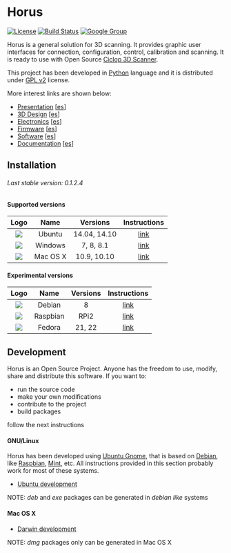 # Horus

[![License](http://img.shields.io/:license-gpl-blue.svg?style=flat)](http://opensource.org/licenses/GPL-2.0) [![Build Status](https://travis-ci.org/bq/horus.svg)](https://travis-ci.org/bq/horus) [![Google Group](https://img.shields.io/badge/-Google%20Group-lightgrey.svg)](https://groups.google.com/forum/?hl=en#!forum/ciclop-3d-scanner)

Horus is a general solution for 3D scanning. It provides graphic user interfaces for connection, configuration, control, calibration and scanning. It is ready to use with Open Source [Ciclop 3D Scanner](https://github.com/bq/ciclop).

This project has been developed in [Python](https://www.python.org/) language and it is distributed under [GPL v2](https://www.gnu.org/licenses/gpl-2.0.html) license.

More interest links are shown below:

* [Presentation](http://diwo.bq.com/en/presentacion-ciclop-horus/) [[es](http://diwo.bq.com/presentacion-ciclop-horus/)]
* [3D Design](http://diwo.bq.com/en/ciclop-released/) [[es](http://diwo.bq.com/ciclop-released/)]
* [Electronics](http://diwo.bq.com/en/zum-scan-released/) [[es](http://diwo.bq.com/zum-scan-released/)]
* [Firmware](http://diwo.bq.com/en/horus-fw-released/) [[es](http://diwo.bq.com/horus-fw-released/)]
* [Software](http://diwo.bq.com/en/horus-released/) [[es](http://diwo.bq.com/horus-released/)]
* [Documentation](http://diwo.bq.com/en/documentation-ciclop-and-horus/) [[es](http://diwo.bq.com/documentation-ciclop-and-horus/)]


## Installation

###### Last stable version: 0.1.2.4

#### Supported versions

| Logo              | Name     | Versions     | Instructions                        |
|:-----------------:|:--------:|:------------:|:-----------------------------------:|
| ![][ubuntu-logo]  | Ubuntu   | 14.04, 14.10 | [link](doc/installation/ubuntu.md)  |
| ![][windows-logo] | Windows  | 7, 8, 8.1    | [link](doc/installation/windows.md) |
| ![][macosx-logo]  | Mac OS X | 10.9, 10.10  | [link](doc/installation/macosx.md)  |

#### Experimental versions

| Logo               | Name      | Versions | Instructions                         |
|:------------------:|:---------:|:--------:|:------------------------------------:|
| ![][debian-logo]   | Debian    | 8        | [link](doc/installation/debian.md)   |
| ![][raspbian-logo] | Raspbian  | RPi2     | [link](doc/installation/raspbian.md) |
| ![][fedora-logo]   | Fedora    | 21, 22   | [link](doc/installation/fedora.md)   |


## Development

Horus is an Open Source Project. Anyone has the freedom to use, modify, share and distribute this software. If you want to:
* run the source code
* make your own modifications
* contribute to the project
* build packages

follow the next instructions

#### GNU/Linux

Horus has been developed using [Ubuntu Gnome](http://ubuntugnome.org/), that is based on [Debian](https://www.debian.org/), like [Raspbian](https://www.raspbian.org/), [Mint](http://linuxmint.com/), etc. All instructions provided in this section probably work for most of these systems.

* [Ubuntu development](doc/development/ubuntu.md)

NOTE: *deb* and *exe* packages can be generated in *debian like* systems

#### Mac OS X

* [Darwin development](doc/development/darwin.md)

NOTE: *dmg* packages only can be generated in Mac OS X


[ubuntu-logo]: doc/images/ubuntu.png
[windows-logo]: doc/images/windows.png
[macosx-logo]: doc/images/macosx.png
[debian-logo]: doc/images/debian.png
[raspbian-logo]: doc/images/raspbian.png
[fedora-logo]: doc/images/fedora.png